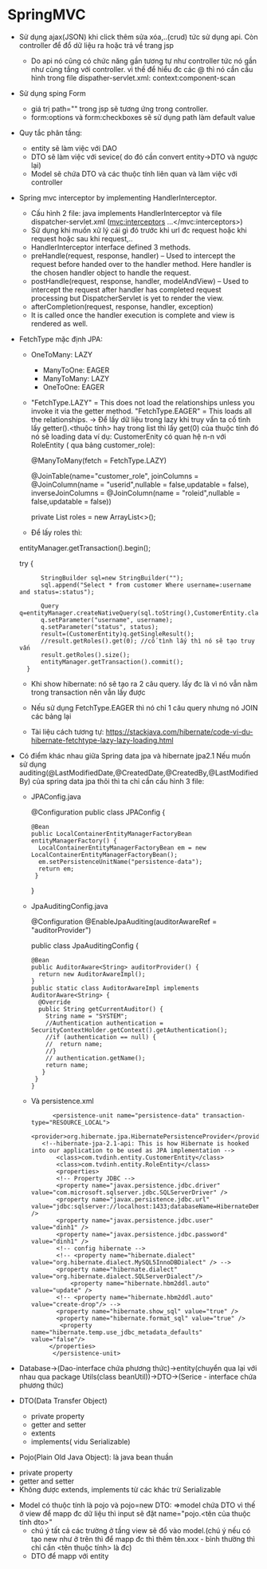 # SpringMVC
+ Sử dụng ajax(JSON) khi click thêm sửa xóa,..(crud) tức sử dụng api. Còn controller để đổ dữ liệu ra hoặc trả về trang jsp
	- Do api nó cũng có chức năng gần tương tự như controller tức nó gần như cùng tầng với controller. vì thế để hiểu đc các @ thì nó cần cấu hình trong file dispather-servlet.xml: context:component-scan

+ Sử dụng sping Form
	- giá trị path="" trong jsp sẽ tương ứng trong controller.
	- form:options và form:checkboxes sẽ sử dụng path làm default value 
	
+ Quy tắc phân tầng:
	- entity sẽ làm việc với DAO
	- DTO sẽ làm việc với sevice( do đó cần convert entity->DTO và ngược lại)
	- Model sẽ chứa DTO và các thuộc tính liên quan và làm việc với controller
	
+ Spring mvc interceptor by implementing HandlerInterceptor. 
	- Cấu hình 2 file: java implements HandlerInterceptor và file dispatcher-servlet.xml (<mvc:interceptors> ...</mvc:interceptors>)
	- Sử dụng khi muốn xử lý cái gì đó trước khi url đc request hoặc khi request hoặc sau khi request,..
	- HandlerInterceptor interface defined 3 methods.
	- preHandle(request, response, handler) – Used to intercept the request before handed over to the handler method. Here handler is the chosen handler object to handle the request.
	- postHandle(request, response, handler, modelAndView) – Used to intercept the request after handler has completed request processing but DispatcherServlet is yet to render the view.
	- afterCompletion(request, response, handler, exception)
	- It is called once the handler execution is complete and view is rendered as well.
	
+ FetchType mặc định JPA:

  - OneToMany: LAZY
	- ManyToOne: EAGER
	- ManyToMany: LAZY
	- OneToOne: EAGER
  
  - "FetchType.LAZY" = This does not load the relationships unless you invoke it via the getter method. "FetchType.EAGER" = This loads all the relationships.
  -> Để lấy dữ liệu trong lazy khi truy vấn ta cố tình lấy getter().<thuộc tính> hay trong list thì lấy get(0) của thuộc tính đó nó sẽ loading data 
  ví dụ: CustomerEnity có quan hệ n-n với RoleEntity ( qua bảng customer_role): 
   
    @ManyToMany(fetch = FetchType.LAZY)
    
    @JoinTable(name="customer_role", joinColumns = @JoinColumn(name = "userid",nullable = false,updatable = false),
    inverseJoinColumns = @JoinColumn(name = "roleid",nullable = false,updatable = false))
    
    private List<RoleEntity> roles = new ArrayList<>();
  
  - Để lấy roles thì:
  
   entityManager.getTransaction().begin();
  
    try {
    
			StringBuilder sql=new StringBuilder("");
			sql.append("Select * from customer Where username=:username and status=:status");
			
			Query q=entityManager.createNativeQuery(sql.toString(),CustomerEntity.class);
			q.setParameter("username", username);
			q.setParameter("status", status);
			result=(CustomerEntity)q.getSingleResult();
			//result.getRoles().get(0); //cố tình lấy thì nó sẽ tạo truy vấn
			result.getRoles().size();
			entityManager.getTransaction().commit();
		} 

  - Khi show hibernate: nó sẽ tạo ra 2 câu query. lấy đc là  vì nó vẫn nằm trong transaction nên vẫn lấy được
  
  - Nếu sử dụng FetchType.EAGER thì nó chỉ 1 câu query nhưng nó JOIN các bảng lại
  
  - Tài liệu cách tương tự: https://stackjava.com/hibernate/code-vi-du-hibernate-fetchtype-lazy-lazy-loading.html 

+ Có điểm khác nhau giữa Spring data jpa và hibernate jpa2.1
  Nếu muốn sử dụng auditing(@LastModifiedDate,@CreatedDate,@CreatedBy,@LastModifiedBy) của spring data jpa thôi thì ta chỉ cần cấu hình 3 file:
  - JPAConfig.java
  
      @Configuration
      public class JPAConfig {
      
        @Bean
        public LocalContainerEntityManagerFactoryBean entityManagerFactory() {
          LocalContainerEntityManagerFactoryBean em = new LocalContainerEntityManagerFactoryBean();
          em.setPersistenceUnitName("persistence-data");
          return em;
         }
      }
      
  - JpaAuditingConfig.java
  
      @Configuration
      @EnableJpaAuditing(auditorAwareRef = "auditorProvider")
      
      public class JpaAuditingConfig {
    
        @Bean
        public AuditorAware<String> auditorProvider() {
          return new AuditorAwareImpl();
        }
        public static class AuditorAwareImpl implements AuditorAware<String> {
          @Override
          public String getCurrentAuditor() {
            String name = "SYSTEM";
            //Authentication authentication = SecurityContextHolder.getContext().getAuthentication();
            //if (authentication == null) {
            //	return name;
            //}
            // authentication.getName();
            return name;
           }
         }
        }
   - Và persistence.xml
   
      <?xml version="1.0" encoding="UTF-8"?>
      <persistence xmlns="http://xmlns.jcp.org/xml/ns/persistence"
        xmlns:xsi="http://www.w3.org/2001/XMLSchema-instance"
        xsi:schemaLocation="http://xmlns.jcp.org/xml/ns/persistence
                   http://xmlns.jcp.org/xml/ns/persistence/persistence_2_1.xsd" version="2.1">
                   
               <persistence-unit name="persistence-data" transaction-type="RESOURCE_LOCAL">	
            <provider>org.hibernate.jpa.HibernatePersistenceProvider</provider>
            <!--hibernate-jpa-2.1-api: This is how Hibernate is hooked into our application to be used as JPA implementation -->
                <class>com.tvdinh.entity.CustomerEntity</class>
                <class>com.tvdinh.entity.RoleEntity</class>
                <properties>
                <!-- Property JDBC -->
                <property name="javax.persistence.jdbc.driver" value="com.microsoft.sqlserver.jdbc.SQLServerDriver" />
                <property name="javax.persistence.jdbc.url" value="jdbc:sqlserver://localhost:1433;databaseName=HibernateDemo;integratedSecurity=true" />
                <property name="javax.persistence.jdbc.user" value="dinh1" />
                <property name="javax.persistence.jdbc.password" value="dinh1" />
                <!-- config hibernate -->
                <!-- <property name="hibernate.dialect" value="org.hibernate.dialect.MySQL5InnoDBDialect" /> -->
                <property name="hibernate.dialect" value="org.hibernate.dialect.SQLServerDialect"/>
                    <property name="hibernate.hbm2ddl.auto" value="update" />
                <!-- <property name="hibernate.hbm2ddl.auto" value="create-drop"/> -->
                <property name="hibernate.show_sql" value="true" />
                <property name="hibernate.format_sql" value="true" />
                 <property name="hibernate.temp.use_jdbc_metadata_defaults" value="false"/>
              </properties>
               </persistence-unit>
      </persistence> 



+ Database->(Dao-interface chứa phương thức)->entity(chuyển qua lại với nhau qua package Utils(class beanUtil))->DTO->(Serice - interface chứa phương thức)

+ DTO(Data Transfer Object)
  - private property
  - getter and setter
  - extents
  - implements( vidu Serializable)
  
 + Pojo(Plain Old Java Object): là java bean thuần
  - private property
  - getter and setter
  - Không được extends, implements từ các khác trừ Serializable
  
+ Model có thuộc tính là pojo và pojo=new DTO: =>model chứa DTO vì thế ở view để mapp đc dữ liệu thì input sẽ đặt name="pojo.<tên của thuộc tính dto>" 
  - chú ý tất cả các trường ở tầng view sẽ đổ vào model.(chú ý nếu có tạo new như ở trên thì để mapp đc thì thêm tên.xxx - bình thường thì chỉ cần <tên thuộc tính> là đc)
  - DTO để mapp với entity
